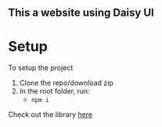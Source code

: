 ## This a website using Daisy UI

# Setup

To setup the project

1. Clone the repo/download zip
2. In the root folder, run:
    -  `npm i`

Check out the library [here](https://daisyui.com)


